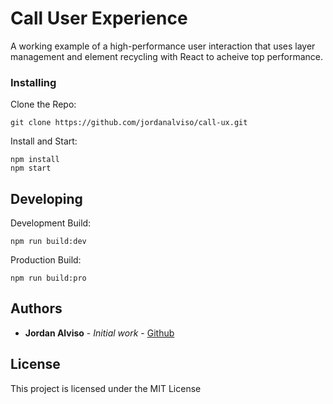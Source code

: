 # Call User Experience

A working example of a high-performance user interaction that uses layer management and element recycling with React to acheive top performance.

### Installing

Clone the Repo:
```
git clone https://github.com/jordanalviso/call-ux.git
```

Install and Start:
```
npm install
npm start
```

## Developing

Development Build:
```
npm run build:dev
```

Production Build:
```
npm run build:pro
```

## Authors

* **Jordan Alviso** - *Initial work* - [Github](https://github.com/jordanalviso)

## License

This project is licensed under the MIT License
